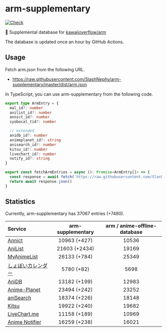 # arm-supplementary

[![Check](https://github.com/SlashNephy/arm-supplementary/actions/workflows/check-node.yml/badge.svg)](https://github.com/SlashNephy/arm-supplementary/actions/workflows/check-node.yml)

💊 Supplemental database for [kawaiioverflow/arm](https://github.com/kawaiioverflow/arm)

The database is updated once an hour by GitHub Actions.

## Usage

Fetch arm.json from the following URL.

- https://raw.githubusercontent.com/SlashNephy/arm-supplementary/master/dist/arm.json

In TypeScript, you can use arm-supplementary from the following code.

```TypeScript
export type ArmEntry = {
  mal_id?: number
  anilist_id?: number
  annict_id?: number
  syobocal_tid?: number

  // extended
  anidb_id?: number
  animeplanet_id?: string
  anisearch_id?: number
  kitsu_id?: number
  livechart_id?: number
  notify_id?: string
}

export const fetchArmEntries = async (): Promise<ArmEntry[]> => {
  const response = await fetch('https://raw.githubusercontent.com/SlashNephy/arm-supplementary/master/dist/arm.json')
  return await response.json()
}
```

## Statistics

Currently, arm-supplementary has 37067 entries (+7480).

| Service                                     | arm-supplementary | arm / anime-offline-database |
| :------------------------------------------ | :---------------: | :--------------------------: |
| [Annict](https://annict.com)                |   10963 (+427)    |            10536             |
| [AniList](https://anilist.co)               |   21603 (+2434)   |            19169             |
| [MyAnimeList](https://myanimelist.net)      |   26133 (+784)    |            25349             |
| [しょぼいカレンダー](https://cal.syoboi.jp) |    5780 (+82)     |             5698             |
| [AniDB](https://anidb.net)                  |   13182 (+199)    |            12983             |
| [Anime-Planet](https://anime-planet.com)    |   23494 (+242)    |            23252             |
| [aniSearch](https://anisearch.com)          |   18374 (+226)    |            18148             |
| [Kitsu](https://kitsu.io)                   |   19922 (+240)    |            19682             |
| [LiveChart.me](https://livechart.me)        |   11158 (+189)    |            10969             |
| [Anime Notifier](https://notify.moe)        |   16259 (+238)    |            16021             |
